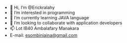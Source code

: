 - 👋 Hi, I’m @Erickralahy
- 👀 I’m interested in programming
- 🌱 I’m currently learning JAVA language
- 💞️ I’m looking to collaborate with application developers
- 📫 Lot IB40 Ambalafary Manakara
- E-mail: esombiniaina@gmail.com

<!---
Erickralahy/Erickralahy is a ✨ special ✨ repository because its `README.md` (this file) appears on your GitHub profile.
You can click the Preview link to take a look at your changes.
--->
